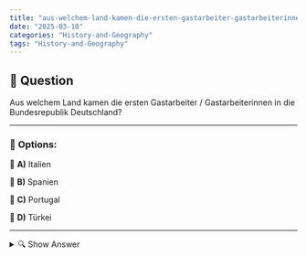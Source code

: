 ```yaml
---
title: "aus-welchem-land-kamen-die-ersten-gastarbeiter-gastarbeiterinnen-in-die-bundesrepublik-deutschland"
date: "2025-03-10"
categories: "History-and-Geography"
tags: "History-and-Geography"
---
```


## 📌 **Question**

Aus welchem Land kamen die ersten Gastarbeiter / Gastarbeiterinnen in die Bundesrepublik Deutschland?



---

### 📝 **Options:**

🔘 **A)** Italien

🔘 **B)** Spanien

🔘 **C)** Portugal

🔘 **D)** Türkei

---

<details>
  <summary>🔍 Show Answer</summary>

  <p>
💡  <b>Correct Answer:</b>  a
  </p>
  <p>
    📖<b>Explanation:</b>
    Nach dem Zweiten Weltkrieg benötigte die Bundesrepublik Deutschland dringend Arbeitskräfte für den Wiederaufbau. In den 1950er Jahren initiierte Deutschland das Gastarbeiterprogramm und schloss zunächst ein Abkommen mit Italien. Italienische Arbeiter waren somit die ersten Gastarbeiter, die nach Deutschland kamen, gefolgt von weiteren Ländern wie der Türkei. Diese Gastarbeiter trugen maßgeblich zum wirtschaftlichen Aufschwung („Wirtschaftswunder“) bei und prägten die Gesellschaft nachhaltig.
  </p>
</details>
